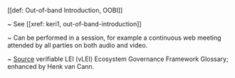 [[def: Out-of-band Introduction, OOBI]]

~ See [[xref: keri1, out-of-band-introduction]]

~ Can be performed in a session, for example a continuous web meeting attended by all parties on both audio and video.

~ [Source](https://www.gleif.org/vlei/introducing-the-vlei-ecosystem-governance-framework/2023-12-15_vlei-egf-v2.0-glossary_v1.3_final.pdf) verifiable LEI (vLEI) Ecosystem Governance Framework Glossary; enhanced by Henk van Cann.